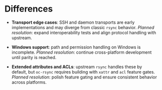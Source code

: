 # Differences

- **Transport edge cases**: SSH and daemon transports are early implementations and may diverge from classic `rsync` behavior.
  _Planned resolution_: expand interoperability tests and align protocol handling with upstream.

- **Windows support**: path and permission handling on Windows is incomplete.
  _Planned resolution_: continue cross-platform development until parity is reached.

- **Extended attributes and ACLs**: upstream `rsync` handles these by default, but `oc-rsync` requires building with `xattr` and `acl` feature gates.
  _Planned resolution_: polish feature gating and ensure consistent behavior across platforms.
